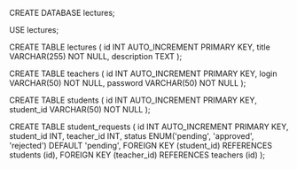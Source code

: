 CREATE DATABASE lectures;

USE lectures;

CREATE TABLE lectures (
    id INT AUTO_INCREMENT PRIMARY KEY,
    title VARCHAR(255) NOT NULL,
    description TEXT
);

CREATE TABLE teachers (
    id INT AUTO_INCREMENT PRIMARY KEY,
    login VARCHAR(50) NOT NULL,
    password VARCHAR(50) NOT NULL
);

CREATE TABLE students (
    id INT AUTO_INCREMENT PRIMARY KEY,
    student_id VARCHAR(50) NOT NULL
);

CREATE TABLE student_requests (
    id INT AUTO_INCREMENT PRIMARY KEY,
    student_id INT,
    teacher_id INT,
    status ENUM('pending', 'approved', 'rejected') DEFAULT 'pending',
    FOREIGN KEY (student_id) REFERENCES students (id),
    FOREIGN KEY (teacher_id) REFERENCES teachers (id)
);
